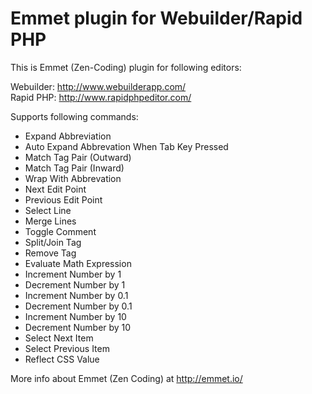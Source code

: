 Emmet plugin for Webuilder/Rapid PHP
========================================

This is Emmet (Zen-Coding) plugin for following editors:

Webuilder: http://www.webuilderapp.com/ <br>
Rapid PHP: http://www.rapidphpeditor.com/

Supports following commands:

  - Expand Abbreviation
  - Auto Expand Abbrevation When Tab Key Pressed
  - Match Tag Pair (Outward)
  - Match Tag Pair (Inward)
  - Wrap With Abbrevation
  - Next Edit Point
  - Previous Edit Point
  - Select Line
  - Merge Lines
  - Toggle Comment
  - Split/Join Tag
  - Remove Tag
  - Evaluate Math Expression
  - Increment Number by 1
  - Decrement Number by 1
  - Increment Number by 0.1
  - Decrement Number by 0.1
  - Increment Number by 10
  - Decrement Number by 10
  - Select Next Item
  - Select Previous Item
  - Reflect CSS Value

More info about Emmet (Zen Coding) at http://emmet.io/
